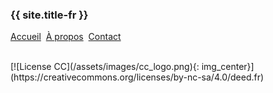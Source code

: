 
### {{ site.title-fr }} 

[Accueil](/index-fr.html) &nbsp;[À propos](/rr-fr.html) &nbsp;[Contact](/contact-fr.html)

<br>
[![License CC](/assets/images/cc_logo.png){: img_center}](https://creativecommons.org/licenses/by-nc-sa/4.0/deed.fr)
